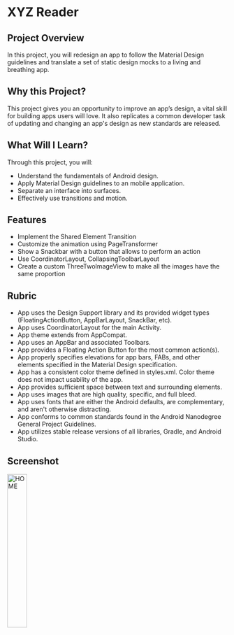 # XYZ Reader 

## Project Overview
In this project, you will redesign an app to follow the Material Design guidelines and translate a set of static design mocks to a living and breathing app.

## Why this Project?
This project gives you an opportunity to improve an app’s design, a vital skill for building apps users will love. It also replicates a common developer task of updating and changing an app's design as new standards are released.

## What Will I Learn?
Through this project, you will:

* Understand the fundamentals of Android design.
* Apply Material Design guidelines to an mobile application.
* Separate an interface into surfaces.
* Effectively use transitions and motion.

## Features
* Implement the Shared Element Transition
* Customize the animation using PageTransformer
* Show a Snackbar with a button that allows to perform an action
* Use CoordinatorLayout, CollapsingToolbarLayout
* Create a custom ThreeTwoImageView to make all the images have the same proportion

## Rubric
* App uses the Design Support library and its provided widget types (FloatingActionButton, AppBarLayout, SnackBar, etc).
* App uses CoordinatorLayout for the main Activity.
* App theme extends from AppCompat.
* App uses an AppBar and associated Toolbars.
* App provides a Floating Action Button for the most common action(s).
* App properly specifies elevations for app bars, FABs, and other elements specified in the Material Design specification.
* App has a consistent color theme defined in styles.xml. Color theme does not impact usability of the app.
* App provides sufficient space between text and surrounding elements.
* App uses images that are high quality, specific, and full bleed.
* App uses fonts that are either the Android defaults, are complementary, and aren't otherwise distracting.
* App conforms to common standards found in the Android Nanodegree General Project Guidelines.
* App utilizes stable release versions of all libraries, Gradle, and Android Studio.

## Screenshot


<img src="https://github.com/satyampatil/make-your-app-material/blob/master/screenshot/1.png" alt="HOME" width="30%" height="30%">

<!---
![Image1](screenshot/1.png)
![Image2](screenshot/2.png)
![Image3](screenshot/3.png)
![Image4](screenshot/4.png)
![Image5](screenshot/5.png)
![Image6](screenshot/6.png)
![Image6](screenshot/7.png)
-->
